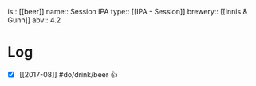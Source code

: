 is:: [[beer]]
name:: Session IPA
type:: [[IPA - Session]]
brewery:: [[Innis & Gunn]]
abv:: 4.2

# Log
- [x] [[2017-08]] #do/drink/beer 👍
